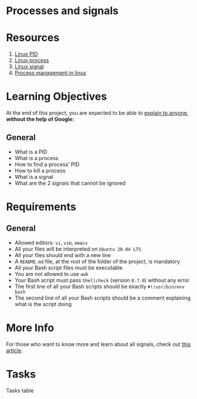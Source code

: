 # Processes and signals

# Resources
1. [Linux PID](http://www.linfo.org/pid.html)
2. [Linux process](https://www.thegeekstuff.com/2012/03/linux-processes-environment/)
3. [Linux signal](https://www.educative.io/answers/what-are-linux-signals)
4. [Process management in linux](https://www.digitalocean.com/community/tutorials/process-management-in-linux)

# Learning Objectives
At the end of this project, you are expected to be able to [explain to anyone](https://fs.blog/feynman-learning-technique/?fbclid=IwAR2K5_BGPVo0QjJXkOIIqNsqcXK4lTskPWJvA0asKQIGtCPWaQBdKmj1Ztg), **without the help of Google:**

## General
* What is a PID
* What is a process
* How to find a process’ PID
* How to kill a process
* What is a signal
* What are the 2 signals that cannot be ignored

# Requirements
## General
* Allowed editors: `vi`, `vim`, `emacs`
* All your files will be interpreted on `Ubuntu 20.04 LTS`
* All your files should end with a new line
* A `README.md` file, at the root of the folder of the project, is mandatory
* All your Bash script files must be executable
* You are not allowed to use `awk`
* Your Bash script must pass `Shellcheck` (version `0.7.0`) without any error
* The first line of all your Bash scripts should be exactly `#!/usr/bin/env bash`
* The second line of all your Bash scripts should be a comment explaining what is the script doing

# More Info
For those who want to know more and learn about all signals, check out [this article](https://www.computerhope.com/unix/signals.htm).

# Tasks
Tasks table
